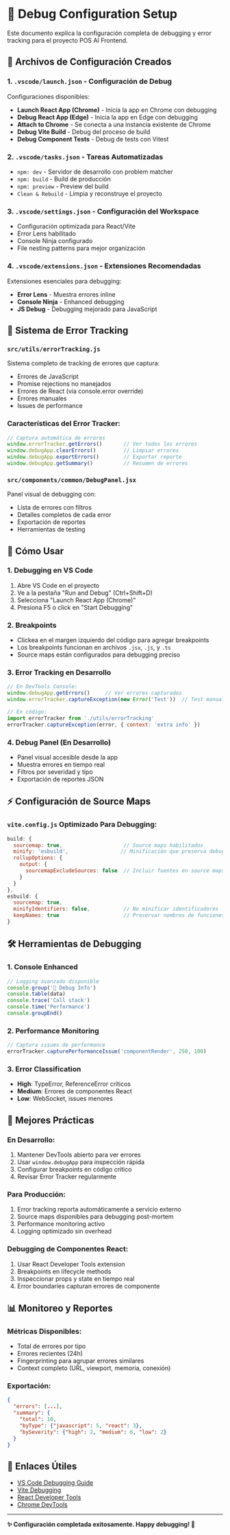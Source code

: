 # 🔧 Debug Configuration Setup

Este documento explica la configuración completa de debugging y error tracking para el proyecto POS AI Frontend.

## 📁 Archivos de Configuración Creados

### 1. `.vscode/launch.json` - Configuración de Debug
Configuraciones disponibles:
- **Launch React App (Chrome)** - Inicia la app en Chrome con debugging
- **Debug React App (Edge)** - Inicia la app en Edge con debugging
- **Attach to Chrome** - Se conecta a una instancia existente de Chrome
- **Debug Vite Build** - Debug del proceso de build
- **Debug Component Tests** - Debug de tests con Vitest

### 2. `.vscode/tasks.json` - Tareas Automatizadas
- `npm: dev` - Servidor de desarrollo con problem matcher
- `npm: build` - Build de producción
- `npm: preview` - Preview del build
- `Clean & Rebuild` - Limpia y reconstruye el proyecto

### 3. `.vscode/settings.json` - Configuración del Workspace
- Configuración optimizada para React/Vite
- Error Lens habilitado
- Console Ninja configurado
- File nesting patterns para mejor organización

### 4. `.vscode/extensions.json` - Extensiones Recomendadas
Extensiones esenciales para debugging:
- **Error Lens** - Muestra errores inline
- **Console Ninja** - Enhanced debugging
- **JS Debug** - Debugging mejorado para JavaScript

## 🐛 Sistema de Error Tracking

### `src/utils/errorTracking.js`
Sistema completo de tracking de errores que captura:
- Errores de JavaScript
- Promise rejections no manejados  
- Errores de React (via console.error override)
- Errores manuales
- Issues de performance

### Características del Error Tracker:
```javascript
// Captura automática de errores
window.errorTracker.getErrors()       // Ver todos los errores
window.debugApp.clearErrors()         // Limpiar errores
window.debugApp.exportErrors()        // Exportar reporte
window.debugApp.getSummary()          // Resumen de errores
```

### `src/components/common/DebugPanel.jsx`
Panel visual de debugging con:
- Lista de errores con filtros
- Detalles completos de cada error
- Exportación de reportes
- Herramientas de testing

## 🚀 Cómo Usar

### 1. **Debugging en VS Code**
1. Abre VS Code en el proyecto
2. Ve a la pestaña "Run and Debug" (Ctrl+Shift+D)
3. Selecciona "Launch React App (Chrome)"
4. Presiona F5 o click en "Start Debugging"

### 2. **Breakpoints**
- Clickea en el margen izquierdo del código para agregar breakpoints
- Los breakpoints funcionan en archivos `.jsx`, `.js`, y `.ts`
- Source maps están configurados para debugging preciso

### 3. **Error Tracking en Desarrollo**
```javascript
// En DevTools Console:
window.debugApp.getErrors()     // Ver errores capturados
window.errorTracker.captureException(new Error('Test'))  // Test manual

// En código:
import errorTracker from './utils/errorTracking'
errorTracker.captureException(error, { context: 'extra info' })
```

### 4. **Debug Panel (En Desarrollo)**
- Panel visual accesible desde la app
- Muestra errores en tiempo real
- Filtros por severidad y tipo
- Exportación de reportes JSON

## ⚡ Configuración de Source Maps

### `vite.config.js` Optimizado Para Debugging:
```javascript
build: {
  sourcemap: true,                    // Source maps habilitados
  minify: 'esbuild',                 // Minificación que preserva debugging
  rollupOptions: {
    output: {
      sourcemapExcludeSources: false  // Incluir fuentes en source maps
    }
  }
},
esbuild: {
  sourcemap: true,
  minifyIdentifiers: false,           // No minificar identificadores
  keepNames: true                     // Preservar nombres de funciones
}
```

## 🛠️ Herramientas de Debugging

### 1. **Console Enhanced**
```javascript
// Logging avanzado disponible
console.group('🐛 Debug Info')
console.table(data)
console.trace('Call stack')
console.time('Performance')
console.groupEnd()
```

### 2. **Performance Monitoring**
```javascript
// Captura issues de performance
errorTracker.capturePerformanceIssue('componentRender', 250, 100)
```

### 3. **Error Classification**
- **High**: TypeError, ReferenceError críticos
- **Medium**: Errores de componentes React
- **Low**: WebSocket, issues menores

## 🎯 Mejores Prácticas

### **En Desarrollo:**
1. Mantener DevTools abierto para ver errores
2. Usar `window.debugApp` para inspección rápida
3. Configurar breakpoints en código crítico
4. Revisar Error Tracker regularmente

### **Para Producción:**
1. Error tracking reporta automáticamente a servicio externo
2. Source maps disponibles para debugging post-mortem
3. Performance monitoring activo
4. Logging optimizado sin overhead

### **Debugging de Componentes React:**
1. Usar React Developer Tools extension
2. Breakpoints en lifecycle methods
3. Inspeccionar props y state en tiempo real
4. Error boundaries capturan errores de componente

## 📊 Monitoreo y Reportes

### Métricas Disponibles:
- Total de errores por tipo
- Errores recientes (24h)
- Fingerprinting para agrupar errores similares
- Context completo (URL, viewport, memoria, conexión)

### Exportación:
```json
{
  "errors": [...],
  "summary": {
    "total": 10,
    "byType": {"javascript": 5, "react": 3},
    "bySeverity": {"high": 2, "medium": 6, "low": 2}
  }
}
```

## 🔗 Enlaces Útiles

- [VS Code Debugging Guide](https://code.visualstudio.com/docs/editor/debugging)
- [Vite Debugging](https://vitejs.dev/guide/troubleshooting.html)
- [React Developer Tools](https://react.dev/learn/react-developer-tools)
- [Chrome DevTools](https://developer.chrome.com/docs/devtools/)

---

**✨ Configuración completada exitosamente. Happy debugging! 🚀**